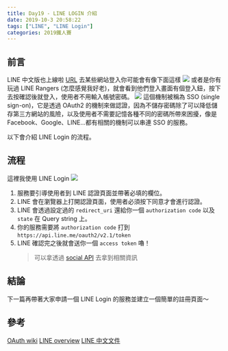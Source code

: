 ```yaml
---
title: Day19 - LINE LOGIN 介紹
date: 2019-10-3 20:58:22
tags: ["LINE", "LINE Login"]
categories: 2019鐵人賽
---
```


## 前言

LINE 中文版也上線啦 [URL](https://developers.line.biz/zh-hant/docs/line-login/overview/?fbclid=IwAR2I2VWF8Z1xS5wdSKlkWQiMFJphdjH3Qi_RnoJaCynQUG2GBM-PDiWJEjE)
去某些網站登入你可能會有像下面這樣
![](https://i.imgur.com/GNSYfYX.png)
或者是你有玩過 LINE Rangers (怎麼感覺我好老)，就會看到他們登入畫面有個登入鈕，按下去按確認後就登入，使用者不用輸入帳號密碼。
![](https://i.imgur.com/tbOfUET.jpg)
這個機制被稱為 SSO (single sign-on)，它是透過 OAuth2 的機制來做認證，因為不儲存密碼除了可以降低儲存第三方網站的風險，以及使用者不需要記憶各種不同的密碼所帶來困擾，像是 Facebook、Google、LINE...都有相關的機制可以串連 SSO 的服務。

以下會介紹 LINE Login 的流程。

## 流程

這裡我使用 LINE Login
![](https://i.imgur.com/jouHzB0.png)

1. 服務要引導使用者到 LINE 認證頁面並帶著必填的欄位。
2. LINE 會在瀏覽器上打開認證頁面，使用者必須按下同意才會進行認證。
3. LINE 會透過設定過的 `redirect_uri` 還給你一個 `authorization code` 以及 `state` 在 Query string 上。
4. 你的服務需要將 `authorization code` 打到`https://api.line.me/oauth2/v2.1/token`
5. LINE 確認完之後就會送你一個 `access token` 嚕！
   > 可以拿透過 [social API](https://developers.line.biz/en/reference/social-api/) 去拿到相關資訊

## 結論

下一篇再帶著大家申請一個 LINE Login 的服務並建立一個簡單的註冊頁面～

## 參考

[OAuth wiki](https://zh.wikipedia.org/wiki/%E5%BC%80%E6%94%BE%E6%8E%88%E6%9D%83)
[LINE overview](https://developers.line.biz/en/docs/line-login/web/integrate-line-login/)
[LINE 中文文件](https://developers.line.biz/zh-hant/docs/line-login/overview/?fbclid=IwAR2I2VWF8Z1xS5wdSKlkWQiMFJphdjH3Qi_RnoJaCynQUG2GBM-PDiWJEjE)
